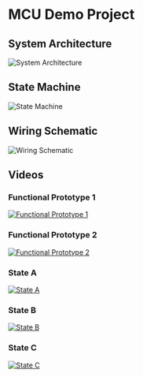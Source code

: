 # MCU Demo Project

## System Architecture
![System Architecture](https://github.com/elenajusto/mcu-demo/assets/56148816/1fddd222-4324-4d9a-aca1-8a54df36742b)

## State Machine
![State Machine](https://github.com/elenajusto/mcu-demo/assets/56148816/bc7a7bfa-aca1-4d64-8d06-8d94e2c41ea1)

## Wiring Schematic
![Wiring Schematic](https://github.com/elenajusto/mcu-demo/assets/56148816/2bba21d7-d610-4990-b572-d0695891662e)

## Videos

### Functional Prototype 1
[![Functional Prototype 1](https://img.youtube.com/vi/wvXIymuV3WM/0.jpg)](https://www.youtube.com/watch?v=wvXIymuV3WM&list=PLeHPWhhulgORqavIWTeafVYqOML-yfePP&index=1)

### Functional Prototype 2
[![Functional Prototype 2](https://img.youtube.com/vi/hTxO-GKM0gI/0.jpg)](https://youtu.be/hTxO-GKM0gI?si=ldV3vDLpuunFeYaO)

### State A
[![State A](https://img.youtube.com/vi/odZWZdzLLNs/0.jpg)](https://youtu.be/odZWZdzLLNs?si=9fF2izj6TGZAWbRX)

### State B
[![State B](https://img.youtube.com/vi/BrDoy2Sk6ik/0.jpg)](https://youtu.be/BrDoy2Sk6ik?si=iOGjP1LlvCwtHdiD)

### State C
[![State C](https://img.youtube.com/vi/tfqvYKHPWck/0.jpg)](https://youtu.be/tfqvYKHPWck?si=CWaZ_RXoLC7jkX4V)
